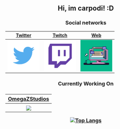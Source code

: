 <h2 align="center">Hi, im carpodi! :D</h2>

</hr>

<h3 align="center">Social networks</h3>

<div align="center">

| <a href="https://twitter.com/carpodii" target="_blank">**Twitter**</a> | <a href="https://twitch.tv/carpodi" target="_blank">**Twitch** | <a href="https://carpodi.xyz" target="_blank">**Web**</a> | 
| :---: | :---: | :---: | 
| <img align='center' src='https://raw.githubusercontent.com/Carpodi/carpodi/main/images/Twitter.png' height='100px'> | <img align='center' src='https://raw.githubusercontent.com/Carpodi/carpodi/main/images/Twitch.png' height='100px'> | <img align='center' src='https://raw.githubusercontent.com/Carpodi/carpodi/main/images/website.png' height='100px'>                                    
</div>
 <div align="center">
 <h3 align="center">Currently Working On<h3>

<div align="center">

  | <a href="https://omegazstudios.com" target="_blank">**OmegaZStudios**</a> | 
:---: |  
 | <img align='center' src='https://avatars.githubusercontent.com/u/104702051?s=400&u=283949bd098e95415d5102bbe0c117644d19554a&v=4' height='100px'> |  <img align='center' src='https://avatars.githubusercontent.com/u/128551001?s=200&v=4' height='100px'> | <img align='center' src='https://avatars.githubusercontent.com/u/121261615?s=200&v=4' height='100px'> | 


[![Top Langs](https://github-readme-stats.vercel.app/api/top-langs/?username=Carpodi&theme=dark)](https://github.com/carpodi)
